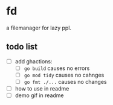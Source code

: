 # fd
a filemanager for lazy ppl.

## todo list
- [ ] add ghactions:
    - [ ] `go build` causes no errors
    - [ ] `go mod tidy` causes no cahnges
    - [ ] `go fmt ./...` causes no changes
- [ ] how to use in readme
- [ ] demo gif in readme
